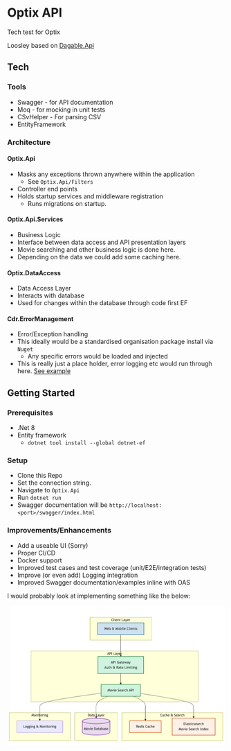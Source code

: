 # Optix API


Tech test for Optix

Loosley based on [Dagable.Api](https://github.com/dagable/Dagable.Api) 

## Tech

### Tools
- Swagger - for API documentation
- Moq - for mocking in unit tests
- CSvHelper - For parsing CSV
- EntityFramework 

### Architecture

#### Optix.Api

- Masks any exceptions thrown anywhere within the application
	+ See `Optix.Api/Filters`
- Controller end points 
- Holds startup services and middleware registration
	+ Runs migrations on startup.

#### Optix.Api.Services

- Business Logic
- Interface between data access and API presentation layers
- Movie searching and other business logic is done here.
 - Depending on the data we could add some caching here.

#### Optix.DataAccess

- Data Access Layer
- Interacts with database 
- Used for changes within the database through code first EF

#### Cdr.ErrorManagement

- Error/Exception handling 
- This ideally would be a standardised organisation package install via `Nuget` 
	+ Any specific errors would be loaded and injected
- This is really just a place holder, error logging etc would run through here. [See example](https://github.com/jwmxyz/DWS_CDR_API/blob/main/src/Cdr.ErrorManagementLibrary/CdrErrorManager.cs)
	
## Getting Started

### Prerequisites

- .Net 8
- Entity framework
	+ `dotnet tool install --global dotnet-ef`

### Setup 

- Clone this Repo
- Set the connection string.
- Navigate to `Optix.Api`
- Run `dotnet run`
- Swagger documentation will be `http://localhost:<port>/swagger/index.html`

### Improvements/Enhancements
- Add a useable UI (Sorry)
- Proper CI/CD
- Docker support
- Improved test cases and test coverage (unit/E2E/integration tests)
- Improve (or even add) Logging integration
- Improved Swagger documentation/examples inline with OAS


I would probably look at implementing something like the below:

<p align="center">
  <img src="./Resources/OptixArchitecture.png" />
</p>
